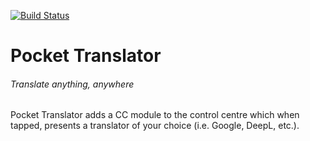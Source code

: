 [![Build Status](https://travis-ci.org/joemccann/dillinger.svg?branch=master)](https://travis-ci.org/joemccann/dillinger)
# Pocket Translator
###### _Translate anything, anywhere_

Pocket Translator adds a CC module to the control centre which when tapped, presents a translator of your choice (i.e. Google, DeepL, etc.).
